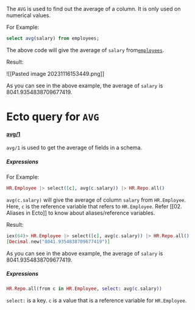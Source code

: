 
The `AVG` is used to find out the average of a column. It is only used on numerical values.

For Example:

``` SQL
select avg(salary) from employees;
```

The above code will give the average of `salary` from[`employees`](01.%20Introduction). 

Result:

![[Pasted image 20231116153449.png]]

As you can see in the above example, the average of `salary` is 8041.9354838709677419.

# Ecto query for `AVG`

#### [avg/1](https://hexdocs.pm/ecto/Ecto.Query.API.html#avg/1)

`avg/1` is used to get the average of fields in a schema.  

##### Expressions

For Example:

``` Elixir
HR.Employee |> select([c], avg(c.salary)) |> HR.Repo.all()
```

`avg(c.salary)` will give the average of column `salary` from `HR.Employee`. Here, `c` is the reference variable that refers to `HR.Employee`. Refer [[02. Aliases in Ecto]] to know about aliases/reference variables.

Result:

```Elixir
iex(64)> HR.Employee |> select([c], avg(c.salary)) |> HR.Repo.all()
[Decimal.new("8041.9354838709677419")]
```

As you can see in the above example, the average of `salary` is 8041.9354838709677419.

##### Expressions

```Elixir
HR.Repo.all(from c in HR.Employee, select: avg(c.salary)) 
```

`select:` is a key. `c` is a value that is a reference variable for `HR.Employee`. 